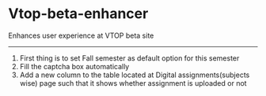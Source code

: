 # Vtop-beta-enhancer
Enhances user experience at VTOP beta site
<hr/>
<ol type = "1">
<li> First thing is to set Fall semester as default option for this semester</li>
<li> Fill the captcha box automatically </li>
<li> Add a new column to the table located at Digital assignments(subjects wise) page such that it shows whether assignment is uploaded or not</li>
</ol>
